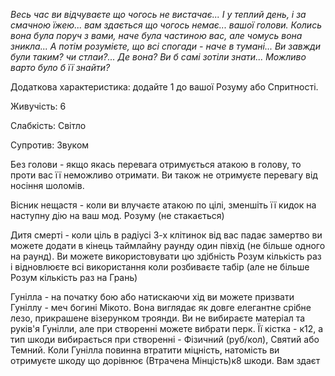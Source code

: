 *Весь час ви відчуваєте що чогось не вистачає... І у теплий день, і за смачною їжею... вам здається що чогось немає... вашої голови. Колись вона була поруч з вами, наче була частиною вас, але чомусь вона зникла... А потім розумієте, що всі спогади - наче в тумані... Ви завжди були таким? чи стлаи?... Де вона? Ви б самі зотіли знати... Можливо варто було б її знайти?*

Додаткова характеристика: додайте 1 до вашої Розуму або Спритності.

Живучість: 6

Слабкість: Світло

Супротив: Звуком

Без голови - якщо якась перевага отримується атакою в голову, то проти вас її неможливо отримати. Ви також не отримуєте перевагу від носіння шоломів.

Вісник нещастя - коли ви влучаєте атакою по цілі, зменшіть її кидок на наступну дію на ваш мод. Розуму (не стакається)

Дитя смерті - коли ціль в радіусі 3-х клітинок від вас падає замертво ви можете додати в кінець таймлайну раунду один півхід (не більше одного на раунд). Ви можете використовувати цю здібність Розум кількість раз і відновлюєте всі використання коли розбиваєте табір (але не більше Розум кількість раз на Грань)

Гунілла - на початку бою або натискаючи хід ви можете призвати Гуніллу - меч богині Мікото. Вона виглядає як довге елегантне срібне лезо, прикрашене візерунком троянди. Ви не вибираєте матеріал та руків'я Гунілли, але при створенні можете вибрати перк. Її кістка - к12, а тип шкоди вибирається при створенні - Фізичний (руб/кол), Святий або Темний. Коли Гунілла повинна втратити міцність, натомість ви отримуєте шкоду що дорівнює (Втрачена Мінцість)к8 шкоди. Вам здаєт
